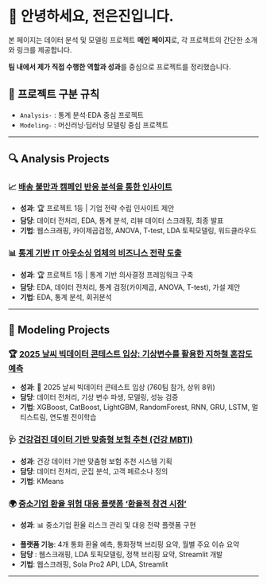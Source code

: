# 👋 안녕하세요, 전은진입니다.

본 페이지는 데이터 분석 및 모델링 프로젝트 **메인 페이지**로, 
각 프로젝트의 간단한 소개와 링크를 제공합니다.

**팀 내에서 제가 직접 수행한 역할과 성과**를 중심으로 프로젝트를 정리했습니다.

## 📌 프로젝트 구분 규칙
- `Analysis-` : 통계 분석·EDA 중심 프로젝트
- `Modeling-` : 머신러닝·딥러닝 모델링 중심 프로젝트

---

## 🔍 Analysis Projects
### 📈 [배송 불만과 캠페인 반응 분석을 통한 인사이트](https://github.com/silverjin7778/analysis-customer-feedback-and-campaign-response)
* **성과**: 🏆 프로젝트 1등 | 기업 전략 수립 인사이트 제안
* **담당**: 데이터 전처리, EDA, 통계 분석, 리뷰 데이터 스크래핑, 최종 발표
* **기법**: 웹스크래핑, 카이제곱검정, ANOVA, T-test, LDA 토픽모델링, 워드클라우드

### 📊 [통계 기반 IT 아웃소싱 업체의 비즈니스 전략 도출](https://github.com/silverjin7778/analysis-statistical-framework-for-business-strategy)
* **성과**: 🏆 프로젝트 1등 | 통계 기반 의사결정 프레임워크 구축
* **담당**: EDA, 데이터 전처리, 통계 검정(카이제곱, ANOVA, T-test), 가설 제안
* **기법**: EDA, 통계 분석, 회귀분석
---

## 🤖 Modeling Projects
### 🏆 [2025 날씨 빅데이터 콘테스트 입상: 기상변수를 활용한 지하철 혼잡도 예측](https://github.com/silverjin7778/modeling-2025-weather-bigdata-contest-award-subway-congestion-prediction-with-weather)
* **성과**: 🏅 2025 날씨 빅데이터 콘테스트 입상 (760팀 참가, 상위 8위)
* **담당**: 데이터 전처리, 기상 변수 파생, 모델링, 성능 검증
* **기법**: XGBoost, CatBoost, LightGBM, RandomForest, RNN, GRU, LSTM, 멀티스트림, 연도별 전이학습


### 🩺 [건강검진 데이터 기반 맞춤형 보험 추천 (건강 MBTI)](https://github.com/silverjin7778/modeling-health-insurance-recommender)
* **성과**: 건강 데이터 기반 맞춤형 보험 추천 시스템 기획
* **담당**: 데이터 전처리, 군집 분석, 고객 페르소나 정의
* **기법**: KMeans

### 🌍 [중소기업 환율 위험 대응 플랫폼 ‘환율적 참견 시점’](https://github.com/silverjin7778/modeling-sme-fx-risk-management-platform)
* **성과**: 📊 중소기업 환율 리스크 관리 및 대응 전략 플랫폼 구현
- **플랫폼 기능**: 4개 통화 환율 예측, 통화정책 브리핑 요약, 월별 주요 이슈 요약
- **담당** : 웹스크래핑, LDA 토픽모델링, 정책 브리핑 요약, Streamlit 개발
- **기법**: 웹스크래핑, Sola Pro2 API, LDA, Streamlit

---

